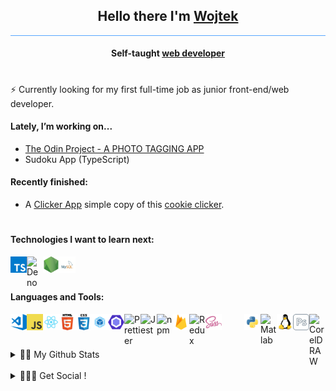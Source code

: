 <h2 align="center">Hello there  I'm <a href="https://www.facebook.com/buahoot/">Wojtek </a></h2>
<hr style="background-color: #58A6FF;">
<h4 align="center">Self-taught <a href="https://wblachut.github.io/portfolio/">web developer </a></h4>

#

⚡ Currently looking for my first full-time job as junior front-end/web developer.
<br>
#### Lately, I’m working on...

- [The Odin Project - A PHOTO TAGGING APP](https://www.theodinproject.com/courses/javascript/lessons/where-s-waldo-a-photo-tagging-app-javascript)
- Sudoku App (TypeScript)


#### Recently finished:
- A [Clicker App](https://codesandbox.io/s/github/wblachut/clicker-app-uk) simple copy of this [cookie clicker](http://orteil.dashnet.org/cookieclicker/).
#

#### Technologies I want to learn next:



<img align="left" alt="TypeScript" width="26px" src="https://raw.githubusercontent.com/github/explore/80688e429a7d4ef2fca1e82350fe8e3517d3494d/topics/typescript/typescript.png" />
<img align="left" alt="Deno" width="26px" src="https://deno.land/logo.svg" />
<img align="left" alt="Node.js" width="26px" src="https://raw.githubusercontent.com/github/explore/80688e429a7d4ef2fca1e82350fe8e3517d3494d/topics/nodejs/nodejs.png" />
<img align="left" alt="MySQL" width="26px" src="https://raw.githubusercontent.com/github/explore/80688e429a7d4ef2fca1e82350fe8e3517d3494d/topics/mysql/mysql.png" />
<br>

#

#### Languages and Tools:

<img align="left" alt="Visual Studio Code" width="26px" src="https://raw.githubusercontent.com/github/explore/80688e429a7d4ef2fca1e82350fe8e3517d3494d/topics/visual-studio-code/visual-studio-code.png" />
<img align="left" alt="JavaScript" width="26px" src="https://raw.githubusercontent.com/github/explore/80688e429a7d4ef2fca1e82350fe8e3517d3494d/topics/javascript/javascript.png" />
<img align="left" alt="React" width="26px" src="https://raw.githubusercontent.com/github/explore/80688e429a7d4ef2fca1e82350fe8e3517d3494d/topics/react/react.png" />
<img align="left" alt="HTML5" width="26px" src="https://raw.githubusercontent.com/github/explore/80688e429a7d4ef2fca1e82350fe8e3517d3494d/topics/html/html.png" />
<img align="left" alt="CSS3" width="26px" src="https://raw.githubusercontent.com/github/explore/80688e429a7d4ef2fca1e82350fe8e3517d3494d/topics/css/css.png" />
<img align="left" alt="Webpack" width="26px" src="https://raw.githubusercontent.com/github/explore/80688e429a7d4ef2fca1e82350fe8e3517d3494d/topics/webpack/webpack.png" />
<img align="left" alt="Eslint" width="26px" src="https://raw.githubusercontent.com/github/explore/80688e429a7d4ef2fca1e82350fe8e3517d3494d/topics/eslint/eslint.png" />
<img align="left" alt="Prettier" width="26px" src="https://raw.githubusercontent.com/prettier/prettier-logo/master/images/prettier-icon-clean-centred.png" />
<img align="left" alt="Jest" width="26px" src="https://www.vectorlogo.zone/logos/jestjsio/jestjsio-icon.svg" />
<img align="left" alt="npm" width="26px" src="https://s2.svgbox.net/files.svg?ic=npm" />
<img align="left" alt="Firebase" width="26px" src="https://raw.githubusercontent.com/github/explore/80688e429a7d4ef2fca1e82350fe8e3517d3494d/topics/firebase/firebase.png" />
<img align="left" alt="Redux" width="26px" src="https://redux.js.org/img/redux.svg" />
<img align="left" alt="Sass" width="26px" src="https://raw.githubusercontent.com/github/explore/80688e429a7d4ef2fca1e82350fe8e3517d3494d/topics/sass/sass.png" />

<img align="right" alt="CorelDRAW" width="26px" src="https://encrypted-tbn0.gstatic.com/images?q=tbn:ANd9GcRwuqPmLQSgmtO5GLAXKn5WrrcjtGf-meuidg&usqp=CAU" />
<img align="right" alt="Photoshop" width="26px" src="https://raw.githubusercontent.com/devicons/devicon/master/icons/photoshop/photoshop-line.svg" />
<img align="right" alt="Linux" width="26px" src="https://raw.githubusercontent.com/devicons/devicon/master/icons/linux/linux-original.svg" />
<img align="right" alt="Matlab" width="26px" src="https://s2.svgbox.net/files.svg?ic=matlab" />
<img align="right" alt="Python" width="26px" src="https://raw.githubusercontent.com/github/explore/80688e429a7d4ef2fca1e82350fe8e3517d3494d/topics/python/python.png" />

<br>

#

<details>
<summary>‍🐱‍👤 My Github Stats</summary>
  
  #

[![wblachut's GitHub stats](https://github-readme-stats.vercel.app/api?username=wblachut&show_icons=true&hide=contribs,prs&hide_border=true&theme=react)](https://github.com/wblachut/github-readme-stats)

[![willianrod's wakatime stats](https://github-readme-stats.vercel.app/api/wakatime?username=wblachut&hide_border=true&theme=react)](https://github.com/wblachut/github-readme-stats)

[![Top Langs](https://github-readme-stats.vercel.app/api/top-langs/?username=wblachut&hide=html&hide_border=true&theme=react)](https://github.com/wblachut/github-readme-stats)

<br>

#

</details>
<br>
<details>
<summary>👨🏻‍🚀 Get Social !</summary>
<p>
  
### Connect with me:        
[<img align="left" alt="wb | Facebook" width="20px" src="https://cdn.jsdelivr.net/npm/simple-icons@v3/icons/facebook.svg" />](https://www.facebook.com/buahoot/)
[<img align="left" alt="wb | LinkedIn" width="20px" src="https://cdn.jsdelivr.net/npm/simple-icons@v3/icons/linkedin.svg" />](https://www.linkedin.com/in/wblachut-webdev/)
[<img align="left" alt="wb | Instagram" width="20px" src="https://cdn.jsdelivr.net/npm/simple-icons@v3/icons/instagram.svg" />](https://www.instagram.com/buahoot/)
<br>

#

### Characteristics:

Enthusiastic, reliable, open-minded, social, helpful, creative, growth mindset, optimistic, proactive, getting things done!

#

### Hobbies:

⛷️  Freeride skiing
⛵  Sailing
⛰. Hiking
🛹  Longboarding
🌋  Geothermics
⚽  Football
🐉  Fantasy books
🎮  Video games

<!-- [![Spotify](https://wblachut.vercel.app/api/spotify)](https://open.spotify.com/user/jdii6xk5nbxl3befcvaxpy8jj
)
### Spotify Playing 🎧
 [<img src="https://https://wb-spot-play-git-master-wblachut.vercel.app/api/spotify" alt="Spotify Playing" width="350" />](https://open.spotify.com/user/jdii6xk5nbxl3befcvaxpy8jj) -->

  <br />
</p>
</details>
